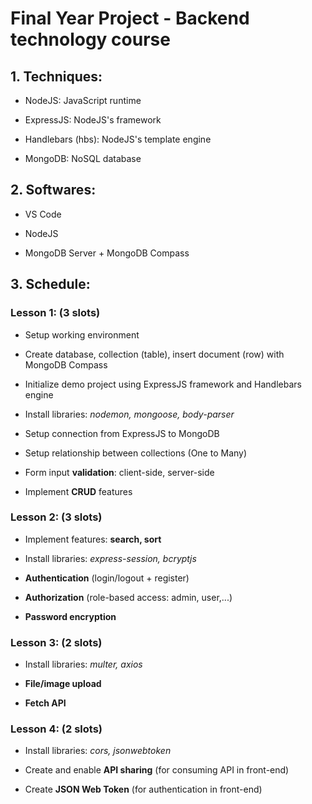 # Final Year Project - Backend technology course
## 1. Techniques: 
- NodeJS: JavaScript runtime
   
- ExpressJS: NodeJS's framework

- Handlebars (hbs): NodeJS's template engine
   
- MongoDB: NoSQL database
## 2. Softwares: 
- VS Code 
   
- NodeJS  
   
- MongoDB Server + MongoDB Compass
## 3. Schedule:
### Lesson 1: (3 slots)
- Setup working environment

- Create database, collection (table), insert document (row) with MongoDB Compass 

- Initialize demo project using ExpressJS framework and Handlebars engine

- Install libraries: *nodemon, mongoose, body-parser*

- Setup connection from ExpressJS to MongoDB 

- Setup relationship between collections (One to Many)

- Form input **validation**: client-side, server-side

- Implement **CRUD** features 
### Lesson 2: (3 slots)
- Implement features: **search, sort**

- Install libraries: *express-session, bcryptjs*

- **Authentication** (login/logout + register)

- **Authorization**  (role-based access: admin, user,...)

- **Password encryption**
### Lesson 3: (2 slots)
- Install libraries: *multer, axios*

- **File/image upload**

- **Fetch API**
### Lesson 4: (2 slots)
- Install libraries: *cors, jsonwebtoken*

- Create and enable **API sharing** (for consuming API in front-end)

- Create **JSON Web Token** (for authentication in front-end)
